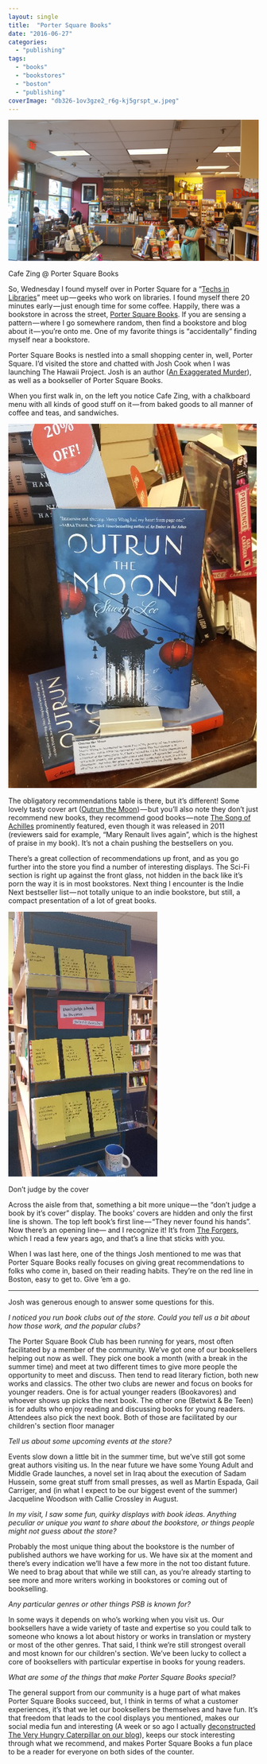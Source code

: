 ```yaml
---
layout: single
title:  "Porter Square Books"
date: "2016-06-27"
categories: 
  - "publishing"
tags: 
  - "books"
  - "bookstores"
  - "boston"
  - "publishing"
coverImage: "db326-1ov3gze2_r6g-kj5grspt_w.jpeg"
---
```


![](/assets/images/e46bd-1zzw1qwxchve_3vv7f4ubtg.jpeg)

Cafe Zing @ Porter Square Books

So, Wednesday I found myself over in Porter Square for a “[Techs in Libraries](http://www.meetup.com/Boston-LibTech-Meetup/)” meet up — geeks who work on libraries. I found myself there 20 minutes early — just enough time for some coffee. Happily, there was a bookstore in across the street, [Porter Square Books](http://www.portersquarebooks.com/). If you are sensing a pattern — where I go somewhere random, then find a bookstore and blog about it — you’re onto me. One of my favorite things is “accidentally” finding myself near a bookstore.

Porter Square Books is nestled into a small shopping center in, well, Porter Square. I’d visited the store and chatted with Josh Cook when I was launching The Hawaii Project. Josh is an author ([An Exaggerated Murder](http://www.thehawaiiproject.com/book/An-Exaggerated-Murder-A-Novel--by--Josh-Cook--95871)), as well as a bookseller of Porter Square Books.

When you first walk in, on the left you notice Cafe Zing, with a chalkboard menu with all kinds of good stuff on it — from baked goods to all manner of coffee and teas, and sandwiches.

![](/assets/images/8860d-1lvaafva_7pixps0blmchga.jpeg)

The obligatory recommendations table is there, but it’s different! Some lovely tasty cover art ([Outrun the Moon](http://www.thehawaiiproject.com/book/Outrun-the-Moon--by--Stacey-Lee--178051)) — but you’ll also note they don’t just recommend new books, they recommend good books — note [The Song of Achilles](http://www.thehawaiiproject.com/book/Song-of-Achilles--by--Madeline-Miller--38865) prominently featured, even though it was released in 2011 (reviewers said for example, “Mary Renault lives again”, which is the highest of praise in my book). It’s not a chain pushing the bestsellers on you.

There’s a great collection of recommendations up front, and as you go further into the store you find a number of interesting displays. The Sci-Fi section is right up against the front glass, not hidden in the back like it’s porn the way it is in most bookstores. Next thing I encounter is the Indie Next bestseller list — not totally unique to an indie bookstore, but still, a compact presentation of a lot of great books.

![](/assets/images/db326-1ov3gze2_r6g-kj5grspt_w.jpeg)

Don’t judge by the cover

Across the aisle from that, something a bit more unique — the “don’t judge a book by it’s cover” display. The books’ covers are hidden and only the first line is shown. The top left book’s first line — “They never found his hands”. Now there’s an opening line— and I recognize it! It’s from [The Forgers](http://www.thehawaiiproject.com/book/The-Forgers--by--Bradford-Morrow--6569), which I read a few years ago, and that’s a line that sticks with you.

When I was last here, one of the things Josh mentioned to me was that Porter Square Books really focuses on giving great recommendations to folks who come in, based on their reading habits. They’re on the red line in Boston, easy to get to. Give ’em a go.

* * *

Josh was generous enough to answer some questions for this.

_I noticed you run book clubs out of the store. Could you tell us a bit about how those work, and the popular clubs?_

The Porter Square Book Club has been running for years, most often facilitated by a member of the community. We’ve got one of our booksellers helping out now as well. They pick one book a month (with a break in the summer time) and meet at two different times to give more people the opportunity to meet and discuss. Then tend to read literary fiction, both new works and classics. The other two clubs are newer and focus on books for younger readers. One is for actual younger readers (Bookavores) and whoever shows up picks the next book. The other one (Betwixt & Be Teen) is for adults who enjoy reading and discussing books for young readers. Attendees also pick the next book. Both of those are facilitated by our children's section floor manager

_Tell us about some upcoming events at the store?_

Events slow down a little bit in the summer time, but we’ve still got some great authors visiting us. In the near future we have some Young Adult and Middle Grade launches, a novel set in Iraq about the execution of Sadam Hussein, some great stuff from small presses, as well as Martin Espada, Gail Carriger, and (in what I expect to be our biggest event of the summer) Jacqueline Woodson with Callie Crossley in August.

_In my visit, I saw some fun, quirky displays with book ideas. Anything peculiar or unique you want to share about the bookstore, or things people might not guess about the store?_

Probably the most unique thing about the bookstore is the number of published authors we have working for us. We have six at the moment and there’s every indication we’ll have a few more in the not too distant future. We need to brag about that while we still can, as you’re already starting to see more and more writers working in bookstores or coming out of bookselling.

_Any particular genres or other things PSB is known for?_

In some ways it depends on who’s working when you visit us. Our booksellers have a wide variety of taste and expertise so you could talk to someone who knows a lot about history or works in translation or mystery or most of the other genres. That said, I think we’re still strongest overall and most known for our children's section. We’ve been lucky to collect a core of booksellers with particular expertise in books for young readers.

_What are some of the things that make Porter Square Books special?_

The general support from our community is a huge part of what makes Porter Square Books succeed, but, I think in terms of what a customer experiences, it’s that we let our booksellers be themselves and have fun. It’s that freedom that leads to the cool displays you mentioned, makes our social media fun and interesting (A week or so ago I actually [deconstructed The Very Hungry Caterpillar on our blog](http://www.portersquarebooks.com/impossible-choice-very-hungry-caterpillar)), keeps our stock interesting through what we recommend, and makes Porter Square Books a fun place to be a reader for everyone on both sides of the counter.
